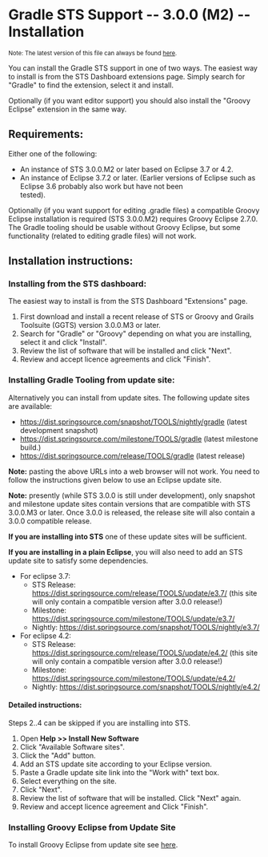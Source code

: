 Gradle STS Support -- 3.0.0 (M2) -- Installation
================================================

<small>Note: The latest version of this file can always be found [here][latest].</small>

You can install the Gradle STS support in one of two ways. The easiest
way to install is from the STS Dashboard extensions page. Simply search
for "Gradle" to find the extension, select it and install.

Optionally (if you want editor support) you should also install the "Groovy Eclipse" extension in the same way.

Requirements:
-------------

Either one of the following:

 * An instance of STS 3.0.0.M2 or later based on Eclipse 3.7 or 4.2.
 * An instance of Eclipse 3.7.2 or later. (Earlier versions of Eclipse such as Eclipse 3.6 probably also work but have not been   
   tested).

Optionally (if you want support for editing .gradle files) a compatible Groovy Eclipse installation is 
required (STS 3.0.0.M2) requires Groovy Eclipse 2.7.0. The Gradle tooling should be usable without Groovy Eclipse, but some functionality (related to editing gradle files) will not work.

Installation instructions:
--------------------------

### Installing from the STS dashboard:

The easiest way to install is from the STS Dashboard "Extensions" page.

  1. First download and install a recent release of STS or Groovy and Grails Toolsuite (GGTS) version 3.0.0.M3 or later.
  3. Search for "Gradle" or "Groovy" depending on what you are installing, select it and click "Install".
  4. Review the list of software that will be installed and click "Next".
  5. Review and accept licence agreements and click "Finish".

### Installing Gradle Tooling from update site:

Alternatively you can install from update sites. The following update
sites are available:

  * https://dist.springsource.com/snapshot/TOOLS/nightly/gradle (latest development snapshot)
  * https://dist.springsource.com/milestone/TOOLS/gradle (latest milestone build.)
  * https://dist.springsource.com/release/TOOLS/gradle (latest release)

**Note:** pasting the above URLs into a web browser will not work. You need
to follow the instructions given below to use an Eclipse update site.

**Note:** presently (while STS 3.0.0 is still under development), only snapshot and milestone update sites contain versions 
that are compatible with STS 3.0.0.M3 or later. Once 3.0.0 is released, the release site will also contain a 3.0.0 compatible 
release.

**If you are installing into STS** one of these update sites will be
sufficient.

**If you are installing in a plain Eclipse**, you will also need to add an STS update site to satisfy some dependencies.

  * For eclipse 3.7:
     * STS Release: https://dist.springsource.com/release/TOOLS/update/e3.7/ (this site will only contain a compatible version after 3.0.0 release!)
     * Milestone: https://dist.springsource.com/milestone/TOOLS/update/e3.7/
     * Nightly: https://dist.springsource.com/snapshot/TOOLS/nightly/e3.7/
  * For eclipse 4.2:
     * STS Release: https://dist.springsource.com/release/TOOLS/update/e4.2/ (this site will only contain a compatible version after 3.0.0 release!)
     * Milestone: https://dist.springsource.com/milestone/TOOLS/update/e4.2/
     * Nightly: https://dist.springsource.com/snapshot/TOOLS/nightly/e4.2/
     
#### Detailed instructions: 

Steps 2..4 can be skipped if you are installing into STS.

 1. Open **Help >> Install New Software**
 2. Click "Available Software sites".
 3. Click the "Add" button.
 4. Add an STS update site according to your Eclipse version.
 5. Paste a Gradle update site link into the "Work with" text box.
 6. Select everything on the site.
 7. Click "Next".
 8. Review the list of software that will be installed. Click "Next" again.
 9. Review and accept licence agreement and Click "Finish".
  
### Installing Groovy Eclipse from Update Site

To install Groovy Eclipse from update site see [here][greclipse].

   [latest]: https://static.springsource.org/sts/docs/latest/reference/html/gradle/  "Latest Gradle Docs"
   [greclipse]: https://groovy.codehaus.org/Eclipse+Plugin "Groovy Eclipse"
